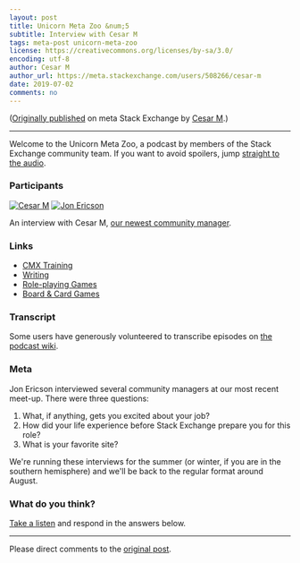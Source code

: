 ```yaml
---
layout: post
title: Unicorn Meta Zoo &num;5
subtitle: Interview with Cesar M
tags: meta-post unicorn-meta-zoo
license: https://creativecommons.org/licenses/by-sa/3.0/
encoding: utf-8
author: Cesar M
author_url: https://meta.stackexchange.com/users/508266/cesar-m
date: 2019-07-02
comments: no
---
```


([Originally published](https://meta.stackexchange.com/q/330400/508266) on meta Stack Exchange by <a alt="Cesar M" href="https://meta.stackexchange.com/users/508266/cesar-m">Cesar M</a>.)

---

Welcome to the Unicorn Meta Zoo, a podcast by members of the Stack
Exchange community team. If you want to avoid spoilers, jump
[straight to the audio][1].

### Participants 

[![Cesar M](https://stackexchange.com/users/flair/15375904.png)](https://stackexchange.com/users/15375904/)
[![Jon Ericson](https://stackexchange.com/users/flair/1083.png)](https://stackexchange.com/users/1083)

An interview with Cesar M, [our newest community manager](https://meta.stackexchange.com/questions/326611/announcing-the-arrival-of-valued-associate-679-cesar-manara).

### Links

* [CMX Training](https://training.cmxhub.com/)
* [Writing](https://writing.stackexchange.com/)
* [Role-playing Games](https://rpg.stackexchange.com/)
* [Board & Card Games](https://boardgames.stackexchange.com/)

### Transcript

Some users have generously volunteered to transcribe episodes on
[the podcast wiki](https://github.com/unicorn-meta-zoo/unicorn-meta-zoo.github.io/wiki). 

### Meta

Jon Ericson interviewed several community managers at our most recent
meet-up. There were three questions:

1. What, if anything, gets you excited about your job?
2. How did your life experience before Stack Exchange prepare you for
   this role?
3. What is your favorite site?

We're running these interviews for the summer (or winter, if you are
in the southern hemisphere) and we'll be back to the regular format
around August.

### What do you think?

[Take a listen][1] and respond in the answers below.


  [1]: https://dts.podtrac.com/redirect.mp3/unicorn-meta-zoo.github.io/episodes/cesar.mp3

---

Please direct comments to the [original post](https://meta.stackexchange.com/q/330400/508266).

